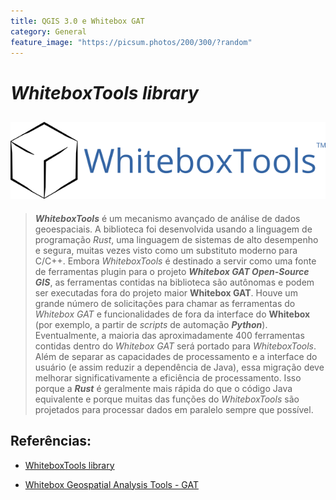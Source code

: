 ```yaml
---
title: QGIS 3.0 e Whitebox GAT
category: General
feature_image: "https://picsum.photos/200/300/?random"
---
```


# *WhiteboxTools library*

![WhiteboxTools](/img/whiteboxtoolslogoblue.png)
---
>***WhiteboxTools*** é um mecanismo avançado de análise de dados geoespaciais.
A biblioteca foi desenvolvida usando a linguagem de programação *Rust*, uma linguagem de sistemas de alto desempenho e segura, muitas vezes visto como um substituto moderno para C/C++.
Embora *WhiteboxTools* é destinado a servir como uma fonte de ferramentas plugin para o projeto ***Whitebox GAT Open-Source GIS***, as ferramentas contidas na biblioteca são autônomas e podem ser executadas fora do projeto maior **Whitebox GAT**.
Houve um grande número de solicitações para chamar as ferramentas do *Whitebox GAT* e funcionalidades de fora da interface do **Whitebox** (por exemplo, a partir de *scripts* de automação ***Python***).
Eventualmente, a maioria das aproximadamente 400 ferramentas contidas dentro do *Whitebox GAT* será portado para *WhiteboxTools*.
Além de separar as capacidades de processamento e a interface do usuário (e assim reduzir a dependência de Java), essa migração deve melhorar significativamente a eficiência de processamento.
Isso porque a ***Rust*** é geralmente mais rápida do que o código Java equivalente e porque muitas das funções do *WhiteboxTools* são projetados para processar dados em paralelo sempre que possível.

## Referências:

- [WhiteboxTools library](https://whiteboxgeospatial.wordpress.com/2017/07/10/announcing-the-whiteboxtools-library)

- [Whitebox Geospatial Analysis Tools - GAT](http://www.uoguelph.ca/~hydrogeo/Whitebox)
